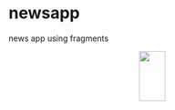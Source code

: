 # newsapp
news app using fragments
 <p align="center">
<img src="https://user-images.githubusercontent.com/72735830/120915758-311f7680-c6c3-11eb-8b6e-05854f56ac06.jpg"  width=30% height=15%>


